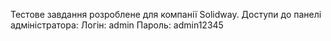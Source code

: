 Тестове завдання розроблене для компанії Solidway.
Доступи до панелі адміністратора:
Логін: admin
Пароль: admin12345
